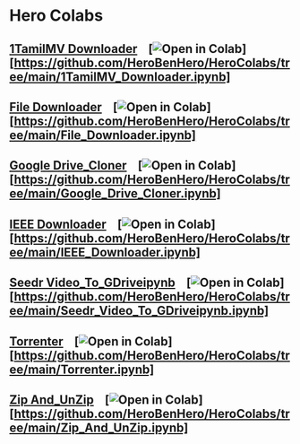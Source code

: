 # Hero Colabs
## [1TamilMV Downloader]() &nbsp;&nbsp; [![Open in Colab][Colab Badge]][https://github.com/HeroBenHero/HeroColabs/tree/main/1TamilMV_Downloader.ipynb]
## [File Downloader]() &nbsp;&nbsp; [![Open in Colab][Colab Badge]][https://github.com/HeroBenHero/HeroColabs/tree/main/File_Downloader.ipynb]
## [Google Drive_Cloner]() &nbsp;&nbsp; [![Open in Colab][Colab Badge]][https://github.com/HeroBenHero/HeroColabs/tree/main/Google_Drive_Cloner.ipynb]
## [IEEE Downloader]() &nbsp;&nbsp; [![Open in Colab][Colab Badge]][https://github.com/HeroBenHero/HeroColabs/tree/main/IEEE_Downloader.ipynb]
## [Seedr Video_To_GDriveipynb]() &nbsp;&nbsp; [![Open in Colab][Colab Badge]][https://github.com/HeroBenHero/HeroColabs/tree/main/Seedr_Video_To_GDriveipynb.ipynb]
## [Torrenter]() &nbsp;&nbsp; [![Open in Colab][Colab Badge]][https://github.com/HeroBenHero/HeroColabs/tree/main/Torrenter.ipynb]
## [Zip And_UnZip]() &nbsp;&nbsp; [![Open in Colab][Colab Badge]][https://github.com/HeroBenHero/HeroColabs/tree/main/Zip_And_UnZip.ipynb]

[Colab Badge]:https://colab.research.google.com/assets/colab-badge.svg
